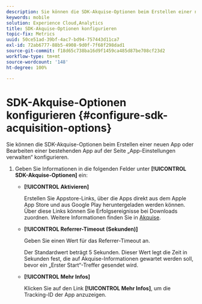 ```yaml
---
description: Sie können die SDK-Akquise-Optionen beim Erstellen einer neuen App oder Bearbeiten einer bestehenden App auf der Seite „App-Einstellungen verwalten“ konfigurieren.
keywords: mobile
solution: Experience Cloud,Analytics
title: SDK-Akquise-Optionen konfigurieren
topic-fix: Metrics
uuid: 50ce51ad-39bf-4ac7-bd94-757443d11ca7
exl-id: 72ab6777-88b5-4908-9d0f-7f68f298dad1
source-git-commit: f18d65c738ba16d9f1459ca485d87be708cf23d2
workflow-type: tm+mt
source-wordcount: '148'
ht-degree: 100%

---
```


# SDK-Akquise-Optionen konfigurieren {#configure-sdk-acquisition-options}

Sie können die SDK-Akquise-Optionen beim Erstellen einer neuen App oder Bearbeiten einer bestehenden App auf der Seite „App-Einstellungen verwalten“ konfigurieren.

1. Geben Sie Informationen in die folgenden Felder unter **[!UICONTROL SDK-Akquise-Optionen]** ein:

   * **[!UICONTROL Aktivieren]**

      Erstellen Sie Appstore-Links, über die Apps direkt aus dem Apple App Store und aus Google Play heruntergeladen werden können. Über diese Links können Sie Erfolgsereignisse bei Downloads zuordnen. Weitere Informationen finden Sie in [Akquise](/help/using/acquisition-main/acquisition-main.md).

   * **[!UICONTROL Referrer-Timeout (Sekunden)]**

      Geben Sie einen Wert für das Referrer-Timeout an.

      Der Standardwert beträgt 5 Sekunden. Dieser Wert legt die Zeit in Sekunden fest, die auf Akquise-Informationen gewartet werden soll, bevor ein „Erster Start“-Treffer gesendet wird.

   * **[!UICONTROL Mehr Infos]**

      Klicken Sie auf den Link **[!UICONTROL Mehr Infos]**, um die Tracking-ID der App anzuzeigen.
